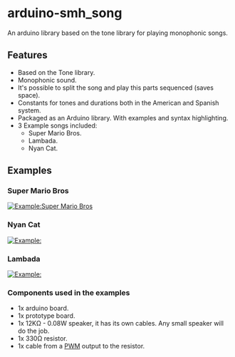 # arduino-smh_song
An arduino library based on the tone library for playing monophonic songs.
   
## Features
* Based on the Tone library.
* Monophonic sound.
* It's possible to split the song and play this parts sequenced (saves space).
* Constants for tones and durations both in the American and Spanish system.
* Packaged as an Arduino library. With examples and syntax highlighting.
* 3 Example songs included:
  * Super Mario Bros.
  * Lambada.
  * Nyan Cat.



## Examples

### Super Mario Bros
[![Example:Super Mario Bros](https://img.youtube.com/vi/2_uxsfI4z0g/0.jpg)](https://www.youtube.com/watch?v=2_uxsfI4z0g&t=196s)

### Nyan Cat
[![Example: ](https://img.youtube.com/vi/WGVpTbdtJwY/0.jpg)](https://www.youtube.com/watch?v=WGVpTbdtJwY&t=188s)

### Lambada
[![Example: ](https://img.youtube.com/vi/ShfAzxQ26gU/0.jpg)](https://www.youtube.com/watch?v=ShfAzxQ26gU&t=179s)


### Components used in the examples
* 1x arduino board.
* 1x prototype board.
* 1x 12K&#8486; - 0.08W  speaker, it has its own cables. Any small speaker will do the job.
* 1x 330&#8486; resistor.
* 1x cable from a [PWM](http://en.wikipedia.org/wiki/Pulse-width_modulation) output to the resistor.
